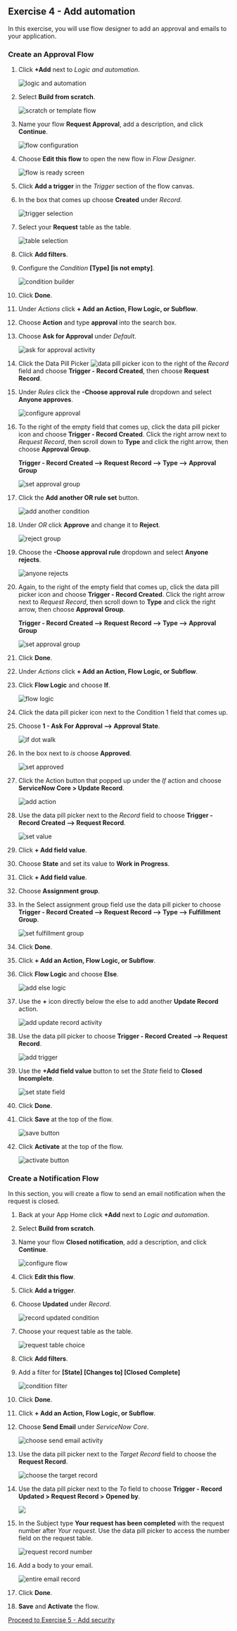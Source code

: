 ## Exercise 4 - Add automation

In this exercise, you will use flow designer to add an approval and emails to your application.

### Create an Approval Flow

1. Click **+Add** next to _Logic and automation_.

    ![logic and automation](images/2021-10-06-15-08-02.png)

1. Select **Build from scratch**.

    ![scratch or template flow](images/2021-10-06-15-08-19.png)

1. Name your flow **Request Approval**, add a description, and click **Continue**.

    ![flow configuration](images/2021-10-06-15-09-15.png)

1. Choose **Edit this flow** to open the new flow in _Flow Designer_.

    ![flow is ready screen](images/2021-10-06-15-10-01.png)

1. Click **Add a trigger** in the _Trigger_ section of the flow canvas.

1. In the box that comes up choose **Created** under _Record_.

    ![trigger selection](images/2021-10-06-15-11-06.png)

1. Select your **Request** table as the table.

    ![table selection](images/2021-10-06-15-11-44.png)

1. Click **Add filters**.

1. Configure the _Condition_ **[Type] [is not empty]**.

    ![condition builder](images/2021-10-06-15-13-51.png)

1. Click **Done**.

1. Under _Actions_ click **+ Add an Action, Flow Logic, or Subflow**.

1. Choose **Action** and type **approval** into the search box.

1. Choose **Ask for Approval** under _Default_.

    ![ask for approval activity](images/2021-10-06-15-15-16.png)

1. Click the Data Pill Picker ![data pill picker icon](images/2021-10-06-15-16-22.png) to the right of the _Record_ field and choose **Trigger - Record Created**, then choose **Request Record**.

1. Under _Rules_ click the **-Choose approval rule** dropdown and select **Anyone approves**.

    ![configure approval](images/2021-10-06-15-17-17.png)

1. To the right of the empty field that comes up, click the data pill picker icon and choose **Trigger - Record Created**. Click the right arrow next to _Request Record_, then scroll down to **Type** and click the right arrow, then choose **Approval Group**.

    **Trigger - Record Created --> Request Record --> Type --> Approval Group**

    ![set approval group](images/2021-10-06-15-17-50.png)

1. Click the **Add another OR rule set** button.

    ![add another condition](images/2021-10-06-15-18-07.png)

1. Under _OR_ click **Approve** and change it to **Reject**.

    ![reject group](images/2021-10-06-15-18-29.png)

1. Choose the **-Choose approval rule** dropdown and select **Anyone rejects**.

    ![anyone rejects](images/2021-10-06-15-18-49.png)

1. Again, to the right of the empty field that comes up, click the data pill picker icon and choose **Trigger - Record Created**. Click the right arrow next to _Request Record_, then scroll down to **Type** and click the right arrow, then choose **Approval Group**.

    **Trigger - Record Created --> Request Record --> Type --> Approval Group**

    ![set approval group](images/2021-10-06-15-19-14.png)

1. Click **Done**.

1. Under _Actions_ click **+ Add an Action, Flow Logic, or Subflow**.

1. Click **Flow Logic** and choose **If**.

    ![flow logic](images/2021-10-06-15-19-48.png)

1. Click the data pill picker icon next to the Condition 1 field that comes up.

1. Choose **1 - Ask For Approval --> Approval State**.

    ![if dot walk](images/2021-10-06-15-20-20.png)

1. In the box next to _is_ choose **Approved**.

    ![set approved](images/2021-10-06-15-20-40.png)

1. Click the Action button that popped up under the _If_ action and choose **ServiceNow Core > Update Record**.

    ![add action](images/2021-10-06-15-21-15.png)

1. Use the data pill picker next to the _Record_ field to choose **Trigger - Record Created --> Request Record**.

    ![set value](images/2021-10-06-15-21-44.png)

1. Click **+ Add field value**.

1. Choose **State** and set its value to **Work in Progress**.

1. Click **+ Add field value**.

1. Choose **Assignment group**.

1. In the Select assignment group field use the data pill picker to choose **Trigger - Record Created --> Request Record --> Type --> Fulfillment Group**.

    ![set fulfillment group](images/2021-10-06-15-23-10.png)

1. Click **Done**.

1. Click **+ Add an Action, Flow Logic, or Subflow**.

1. Click **Flow Logic** and choose **Else**.

    ![add else logic](images/2021-10-06-15-24-15.png)

1. Use the **+** icon directly below the else to add another **Update Record** action.

    ![add update record activity](images/2021-10-06-15-24-59.png)

1. Use the data pill picker to choose **Trigger - Record Created --> Request Record**.

    ![add trigger](images/2021-10-06-15-25-28.png)

1. Use the **+Add field value** button to set the _State_ field to **Closed Incomplete**.

    ![set state field](images/2021-10-06-15-25-54.png)

1. Click **Done**.

1. Click **Save** at the top of the flow.

    ![save button](images/2021-10-06-15-26-11.png)

1. Click **Activate** at the top of the flow.

    ![activate button](images/2021-10-06-15-26-31.png)

### Create a Notification Flow

In this section, you will create a flow to send an email notification when the request is closed.

1. Back at your App Home click **+Add** next to _Logic and automation_.

1. Select **Build from scratch**.

1. Name your flow **Closed notification**, add a description, and click **Continue**.

    ![configure flow](images/2021-10-06-15-27-41.png)

1. Click **Edit this flow**.

1. Click **Add a trigger**.

1. Choose **Updated** under _Record_.

    ![record updated condition](images/2021-10-06-15-28-22.png)

1. Choose your request table as the table.

    ![request table choice](images/2021-10-06-15-28-49.png)

1. Click **Add filters**.

1. Add a filter for **[State] [Changes to] [Closed Complete]**

    ![condition filter](images/2021-10-06-15-29-17.png)

1. Click **Done**.

1. Click **+ Add an Action, Flow Logic, or Subflow**.

1. Choose **Send Email** under _ServiceNow Core_.

    ![choose send email activity](images/2021-10-06-15-29-52.png)

1. Use the data pill picker next to the _Target Record_ field to choose the **Request Record**.

    ![choose the target record](images/2021-10-06-15-31-34.png)

1. Use the data pill picker next to the _To_ field to choose **Trigger - Record Updated > Request Record > Opened by**.

    ![](images/2021-10-06-15-32-03.png)

1. In the Subject type **Your request has been completed** with the request number after _Your request_. Use the data pill picker to access the number field on the request table.

    ![request record number](images/2021-10-06-15-33-13.png)

1. Add a body to your email.

    ![entire email record](images/2021-10-06-15-34-36.png)

1. Click **Done**.

1. **Save** and **Activate** the flow.

[Proceed to Exercise 5 - Add security](Exercise5-Security.md)